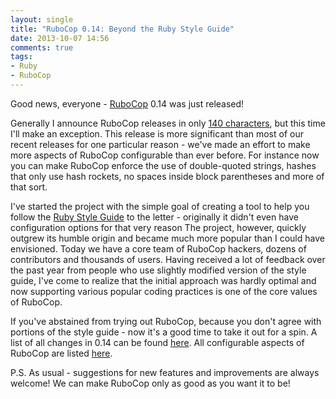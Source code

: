```yaml
---
layout: single
title: "RuboCop 0.14: Beyond the Ruby Style Guide"
date: 2013-10-07 14:56
comments: true
tags:
- Ruby
- RuboCop
---
```


Good news, everyone - [RuboCop](https://github.com/bbatsov/rubocop) 0.14 was just released!

Generally I announce RuboCop releases in only [140 characters](https://twitter.com/bbatsov),
but this time I'll make an exception. This release is more significant
than most of our recent releases for one particular reason - we've
made an effort to make more aspects of RuboCop configurable than ever
before. For instance now you can make RuboCop enforce the use of
double-quoted strings, hashes that only use hash rockets, no spaces
inside block parentheses and more of that sort.

I've started the project with the simple goal of creating a tool to help you follow the
[Ruby Style Guide](https://github.com/rubocop-hq/ruby-style-guide) to the
letter - originally it didn't even have configuration options for that very reason
The project, however, quickly outgrew its humble origin and became much more popular than I could have envisioned.
Today we have a core team of RuboCop hackers, dozens of contributors and thousands of users.
Having received a lot of feedback over the past year from people who use slightly
modified version of the style guide, I've come to realize that the initial
approach was hardly optimal and now supporting various popular coding
practices is one of the core values of RuboCop.

If you've abstained from trying out RuboCop, because you don't agree
with portions of the style guide - now it's a good time to take it out
for a spin. A list of all changes in 0.14 can be found
[here](https://github.com/bbatsov/rubocop/blob/master/CHANGELOG.md).
All configurable aspects of RuboCop are listed [here](https://github.com/bbatsov/rubocop/blob/master/config/default.yml).

P.S. As usual - suggestions for new features and improvements are always welcome! We can make RuboCop only as good as you want it to be!
